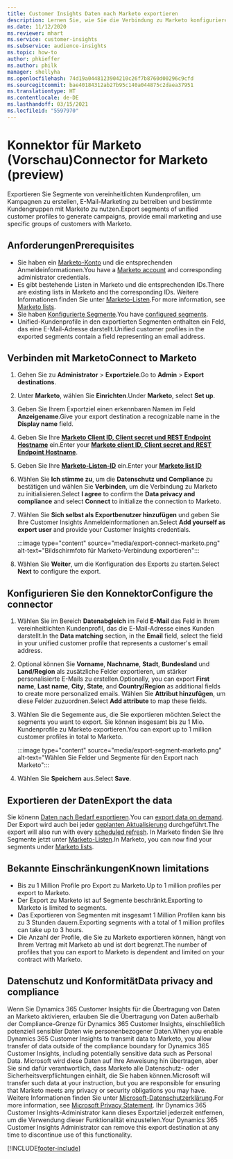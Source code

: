 ```yaml
---
title: Customer Insights Daten nach Marketo exportieren
description: Lernen Sie, wie Sie die Verbindung zu Marketo konfigurieren.
ms.date: 11/12/2020
ms.reviewer: mhart
ms.service: customer-insights
ms.subservice: audience-insights
ms.topic: how-to
author: phkieffer
ms.author: philk
manager: shellyha
ms.openlocfilehash: 74d19a0448123904210c26f7b8760d00296c9cfd
ms.sourcegitcommit: bae40184312ab27b95c140a044875c2daea37951
ms.translationtype: HT
ms.contentlocale: de-DE
ms.lasthandoff: 03/15/2021
ms.locfileid: "5597970"
---
```

# <a name="connector-for-marketo-preview"></a><span data-ttu-id="6f6ae-103">Konnektor für Marketo (Vorschau)</span><span class="sxs-lookup"><span data-stu-id="6f6ae-103">Connector for Marketo (preview)</span></span>

<span data-ttu-id="6f6ae-104">Exportieren Sie Segmente von vereinheitlichten Kundenprofilen, um Kampagnen zu erstellen, E-Mail-Marketing zu betreiben und bestimmte Kundengruppen mit Marketo zu nutzen.</span><span class="sxs-lookup"><span data-stu-id="6f6ae-104">Export segments of unified customer profiles to generate campaigns, provide email marketing and use specific groups of customers with Marketo.</span></span>

## <a name="prerequisites"></a><span data-ttu-id="6f6ae-105">Anforderungen</span><span class="sxs-lookup"><span data-stu-id="6f6ae-105">Prerequisites</span></span>

-   <span data-ttu-id="6f6ae-106">Sie haben ein [Marketo-Konto](https://login.marketo.com/) und die entsprechenden Anmeldeinformationen.</span><span class="sxs-lookup"><span data-stu-id="6f6ae-106">You have a [Marketo account](https://login.marketo.com/) and corresponding administrator credentials.</span></span>
-   <span data-ttu-id="6f6ae-107">Es gibt bestehende Listen in Marketo und die entsprechenden IDs.</span><span class="sxs-lookup"><span data-stu-id="6f6ae-107">There are existing lists in Marketo and the corresponding IDs.</span></span> <span data-ttu-id="6f6ae-108">Weitere Informationen finden Sie unter [Marketo-Listen](https://docs.marketo.com/display/public/DOCS/Understanding+Static+Lists).</span><span class="sxs-lookup"><span data-stu-id="6f6ae-108">For more information, see [Marketo lists](https://docs.marketo.com/display/public/DOCS/Understanding+Static+Lists).</span></span>
-   <span data-ttu-id="6f6ae-109">Sie haben [Konfigurierte Segmente](segments.md).</span><span class="sxs-lookup"><span data-stu-id="6f6ae-109">You have [configured segments](segments.md).</span></span>
-   <span data-ttu-id="6f6ae-110">Unified-Kundenprofile in den exportierten Segmenten enthalten ein Feld, das eine E-Mail-Adresse darstellt.</span><span class="sxs-lookup"><span data-stu-id="6f6ae-110">Unified customer profiles in the exported segments contain a field representing an email address.</span></span>

## <a name="connect-to-marketo"></a><span data-ttu-id="6f6ae-111">Verbinden mit Marketo</span><span class="sxs-lookup"><span data-stu-id="6f6ae-111">Connect to Marketo</span></span>

1. <span data-ttu-id="6f6ae-112">Gehen Sie zu **Administrator** > **Exportziele**.</span><span class="sxs-lookup"><span data-stu-id="6f6ae-112">Go to **Admin** > **Export destinations**.</span></span>

1. <span data-ttu-id="6f6ae-113">Unter **Marketo**, wählen Sie **Einrichten**.</span><span class="sxs-lookup"><span data-stu-id="6f6ae-113">Under **Marketo**, select **Set up**.</span></span>

1. <span data-ttu-id="6f6ae-114">Geben Sie Ihrem Exportziel einen erkennbaren Namen im Feld **Anzeigename**.</span><span class="sxs-lookup"><span data-stu-id="6f6ae-114">Give your export destination a recognizable name in the **Display name** field.</span></span>

1. <span data-ttu-id="6f6ae-115">Geben Sie Ihre **[Marketo Client ID, Client secret und REST Endpoint Hostname](https://developers.marketo.com/rest-api/authentication/)** ein.</span><span class="sxs-lookup"><span data-stu-id="6f6ae-115">Enter your **[Marketo client ID, Client secret and REST Endpoint Hostname](https://developers.marketo.com/rest-api/authentication/)**.</span></span>

1. <span data-ttu-id="6f6ae-116">Geben Sie Ihre **[Marketo-Listen-ID](https://docs.marketo.com/display/public/DOCS/Understanding+Static+Lists)** ein.</span><span class="sxs-lookup"><span data-stu-id="6f6ae-116">Enter your **[Marketo list ID](https://docs.marketo.com/display/public/DOCS/Understanding+Static+Lists)**</span></span> 

1. <span data-ttu-id="6f6ae-117">Wählen Sie **Ich stimme zu**, um die **Datenschutz und Compliance** zu bestätigen und wählen Sie **Verbinden**, um die Verbindung zu Marketo zu initialisieren.</span><span class="sxs-lookup"><span data-stu-id="6f6ae-117">Select **I agree** to confirm the **Data privacy and compliance** and select **Connect** to initialize the connection to Marketo.</span></span>

1. <span data-ttu-id="6f6ae-118">Wählen Sie **Sich selbst als Exportbenutzer hinzufügen** und geben Sie Ihre Customer Insights Anmeldeinformationen an.</span><span class="sxs-lookup"><span data-stu-id="6f6ae-118">Select **Add yourself as export user** and provide your Customer Insights credentials.</span></span>

   :::image type="content" source="media/export-connect-marketo.png" alt-text="Bildschirmfoto für Marketo-Verbindung exportieren":::

1. <span data-ttu-id="6f6ae-120">Wählen Sie **Weiter**, um die Konfiguration des Exports zu starten.</span><span class="sxs-lookup"><span data-stu-id="6f6ae-120">Select **Next** to configure the export.</span></span>

## <a name="configure-the-connector"></a><span data-ttu-id="6f6ae-121">Konfigurieren Sie den Konnektor</span><span class="sxs-lookup"><span data-stu-id="6f6ae-121">Configure the connector</span></span>

1. <span data-ttu-id="6f6ae-122">Wählen Sie im Bereich **Datenabgleich** im Feld **E-Mail** das Feld in Ihrem vereinheitlichten Kundenprofil, das die E-Mail-Adresse eines Kunden darstellt.</span><span class="sxs-lookup"><span data-stu-id="6f6ae-122">In the **Data matching** section, in the **Email** field, select the field in your unified customer profile that represents a customer's email address.</span></span> 

1. <span data-ttu-id="6f6ae-123">Optional können Sie **Vorname**, **Nachname**, **Stadt**, **Bundesland** und **Land/Region** als zusätzliche Felder exportieren, um stärker personalisierte E-Mails zu erstellen.</span><span class="sxs-lookup"><span data-stu-id="6f6ae-123">Optionally, you can export **First name**, **Last name**, **City**, **State**, and **Country/Region**  as additional fields to create more personalized emails.</span></span> <span data-ttu-id="6f6ae-124">Wählen Sie **Attribut hinzufügen**, um diese Felder zuzuordnen.</span><span class="sxs-lookup"><span data-stu-id="6f6ae-124">Select **Add attribute** to map these fields.</span></span>

1. <span data-ttu-id="6f6ae-125">Wählen Sie die Segemente aus, die Sie exportieren möchten.</span><span class="sxs-lookup"><span data-stu-id="6f6ae-125">Select the segments you want to export.</span></span> <span data-ttu-id="6f6ae-126">Sie können insgesamt bis zu 1 Mio. Kundenprofile zu Marketo exportieren.</span><span class="sxs-lookup"><span data-stu-id="6f6ae-126">You can export up to 1 million customer profiles in total to Marketo.</span></span>

   :::image type="content" source="media/export-segment-marketo.png" alt-text="Wählen Sie Felder und Segmente für den Export nach Marketo":::

1. <span data-ttu-id="6f6ae-128">Wählen Sie **Speichern** aus.</span><span class="sxs-lookup"><span data-stu-id="6f6ae-128">Select **Save**.</span></span>

## <a name="export-the-data"></a><span data-ttu-id="6f6ae-129">Exportieren der Daten</span><span class="sxs-lookup"><span data-stu-id="6f6ae-129">Export the data</span></span>

<span data-ttu-id="6f6ae-130">Sie könenn [Daten nach Bedarf exportieren](export-destinations.md).</span><span class="sxs-lookup"><span data-stu-id="6f6ae-130">You can [export data on demand](export-destinations.md).</span></span> <span data-ttu-id="6f6ae-131">Der Export wird auch bei jeder [geplanten Aktualisierung](system.md#schedule-tab) durchgeführt.</span><span class="sxs-lookup"><span data-stu-id="6f6ae-131">The export will also run with every [scheduled refresh](system.md#schedule-tab).</span></span> <span data-ttu-id="6f6ae-132">In Marketo finden Sie Ihre Segmente jetzt unter [Marketo-Listen](ttps://docs.marketo.com/display/public/DOCS/Understanding+Static+Lists).</span><span class="sxs-lookup"><span data-stu-id="6f6ae-132">In Marketo, you can now find your segments under [Marketo lists](ttps://docs.marketo.com/display/public/DOCS/Understanding+Static+Lists).</span></span>

## <a name="known-limitations"></a><span data-ttu-id="6f6ae-133">Bekannte Einschränkungen</span><span class="sxs-lookup"><span data-stu-id="6f6ae-133">Known limitations</span></span>

- <span data-ttu-id="6f6ae-134">Bis zu 1 Million Profile pro Export zu Marketo.</span><span class="sxs-lookup"><span data-stu-id="6f6ae-134">Up to 1 million profiles per export to Marketo.</span></span>
- <span data-ttu-id="6f6ae-135">Der Export zu Marketo ist auf Segmente beschränkt.</span><span class="sxs-lookup"><span data-stu-id="6f6ae-135">Exporting to Marketo is limited to segments.</span></span>
- <span data-ttu-id="6f6ae-136">Das Exportieren von Segmenten mit insgesamt 1 Million Profilen kann bis zu 3 Stunden dauern.</span><span class="sxs-lookup"><span data-stu-id="6f6ae-136">Exporting segments with a total of 1 million profiles can take up to 3 hours.</span></span> 
- <span data-ttu-id="6f6ae-137">Die Anzahl der Profile, die Sie zu Marketo exportieren können, hängt von Ihrem Vertrag mit Marketo ab und ist dort begrenzt.</span><span class="sxs-lookup"><span data-stu-id="6f6ae-137">The number of profiles that you can export to Marketo is dependent and limited on your contract with Marketo.</span></span>

## <a name="data-privacy-and-compliance"></a><span data-ttu-id="6f6ae-138">Datenschutz und Konformität</span><span class="sxs-lookup"><span data-stu-id="6f6ae-138">Data privacy and compliance</span></span>

<span data-ttu-id="6f6ae-139">Wenn Sie Dynamics 365 Customer Insights für die Übertragung von Daten an Marketo aktivieren, erlauben Sie die Übertragung von Daten außerhalb der Compliance-Grenze für Dynamics 365 Customer Insights, einschließlich potenziell sensibler Daten wie personenbezogener Daten.</span><span class="sxs-lookup"><span data-stu-id="6f6ae-139">When you enable Dynamics 365 Customer Insights to transmit data to Marketo, you allow transfer of data outside of the compliance boundary for Dynamics 365 Customer Insights, including potentially sensitive data such as Personal Data.</span></span> <span data-ttu-id="6f6ae-140">Microsoft wird diese Daten auf Ihre Anweisung hin übertragen, aber Sie sind dafür verantwortlich, dass Marketo alle Datenschutz- oder Sicherheitsverpflichtungen einhält, die Sie haben können.</span><span class="sxs-lookup"><span data-stu-id="6f6ae-140">Microsoft will transfer such data at your instruction, but you are responsible for ensuring that Marketo meets any privacy or security obligations you may have.</span></span> <span data-ttu-id="6f6ae-141">Weitere Informationen finden Sie unter [Microsoft-Datenschutzerklärung](https://go.microsoft.com/fwlink/?linkid=396732).</span><span class="sxs-lookup"><span data-stu-id="6f6ae-141">For more information, see [Microsoft Privacy Statement](https://go.microsoft.com/fwlink/?linkid=396732).</span></span>
<span data-ttu-id="6f6ae-142">Ihr Dynamics 365 Customer Insights-Administrator kann dieses Exportziel jederzeit entfernen, um die Verwendung dieser Funktionalität einzustellen.</span><span class="sxs-lookup"><span data-stu-id="6f6ae-142">Your Dynamics 365 Customer Insights Administrator can remove this export destination at any time to discontinue use of this functionality.</span></span>


[!INCLUDE[footer-include](../includes/footer-banner.md)]